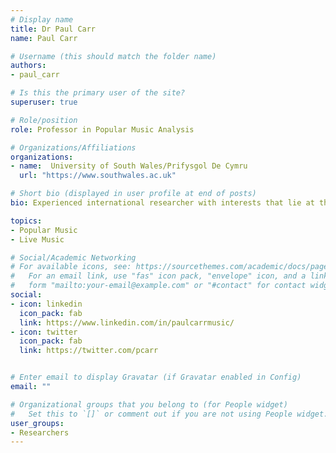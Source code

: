 ```yaml
---
# Display name
title: Dr Paul Carr
name: Paul Carr

# Username (this should match the folder name)
authors:
- paul_carr

# Is this the primary user of the site?
superuser: true

# Role/position
role: Professor in Popular Music Analysis

# Organizations/Affiliations
organizations:
- name:  University of South Wales/Prifysgol De Cymru  
  url: "https://www.southwales.ac.uk"

# Short bio (displayed in user profile at end of posts)
bio: Experienced international researcher with interests that lie at the intersection between data science and the humanities.

topics:
- Popular Music
- Live Music

# Social/Academic Networking
# For available icons, see: https://sourcethemes.com/academic/docs/page-builder/#icons
#   For an email link, use "fas" icon pack, "envelope" icon, and a link in the
#   form "mailto:your-email@example.com" or "#contact" for contact widget.
social:
- icon: linkedin
  icon_pack: fab
  link: https://www.linkedin.com/in/paulcarrmusic/
- icon: twitter
  icon_pack: fab
  link: https://twitter.com/pcarr


# Enter email to display Gravatar (if Gravatar enabled in Config)
email: ""

# Organizational groups that you belong to (for People widget)
#   Set this to `[]` or comment out if you are not using People widget.
user_groups:
- Researchers
---
```

